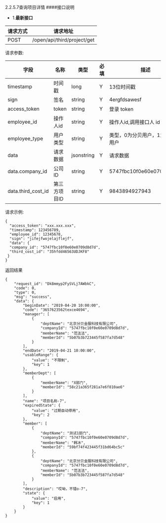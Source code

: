 2.2.5.7查询项目详情
####接口说明
- 1.**最新接口**

请求方式|请求地址
----|---
POST|/open/api/third/project/get

请求参数:

字段|名称|类型|必填|描述
-----|-----|----|----|----
timestamp|时间戳 |long |Y|13位时间戳
sign|签名 |string |Y|4ergfdsawesf
access\_token|token | string |Y|登录 token
employee\_id| 操作人id|string |Y|操作人id,调用接口人 id
employee\_type| 用户类型|string|Y|类型，0为分贝用户，1为第三方用户
data |请求数据| jsonstring |Y|请求数据
data.company_id|公司ID|string|Y|5747fbc10f0e60e0709d8d7d
data.third_cost_id|第三方项目ID| string |Y|9843894927943

 请求示例:
 
 ```
{
  "access_token": "xxx.xxx.xxx",
  "timestamp": 123456789,
  "employee_id": 12345678,
  "sign": "jifejfwojelajflejf",
  "data": {
  "company_id": "5747fbc10f0e60e0709d8d7d",
  "third_cost_id": "35hfdd46563UDJKF8"
 }
}
```

返回结果

```
{
    "request_id": "Dk8mmyp2FySVLj7AWbkC",
    "code": 0,
    "type": 0,
    "msg": "success",
    "data": {
        "beginDate": "2019-04-20 10:00:00",
        "code": "3657623562texce4694",
        "manager": [
            {
                "deptName": "北京分贝金服科技有限公司",
                "companyId": "5747fbc10f0e60e0709d8d7d",
                "memberName": "范法法",
                "memberId": "5b07b3b723445f587fa7d548"
            }
        ],
        "endDate": "2019-04-21 10:00:00",
        "usableRange": {
            "value": "不限制",
            "key": 1
        },
        "memberDept": [
            {
                "memberName": "X部门",
                "memberId": "58c21a365f281a7e6f810ae6"
            }
        ],
        "name": "项目名称-7",
        "expiredState": {
            "value": "过期自动停用",
            "key": 2
        },
        "member": [
            {
                "deptName": "测试1部门",
                "companyId": "5747fbc10f0e60e0709d8d7d",
                "memberName": "韩冰",
                "memberId": "59bf74f423445f31bd64bc5c"
            },
            {
                "deptName": "北京分贝金服科技有限公司",
                "companyId": "5747fbc10f0e60e0709d8d7d",
                "memberName": "范法法",
                "memberId": "5b07b3b723445f587fa7d548"
            }
        ],
        "description": "哎呦，不错o-7",
        "state": {
            "value": "启用",
            "key": 1
        }
    }
}


```
